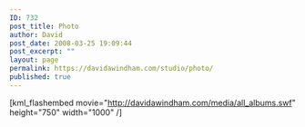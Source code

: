 ```yaml
---
ID: 732
post_title: Photo
author: David
post_date: 2008-03-25 19:09:44
post_excerpt: ""
layout: page
permalink: https://davidawindham.com/studio/photo/
published: true
---
```

[kml_flashembed movie="http://davidawindham.com/media/all_albums.swf" height="750" width="1000" /] 